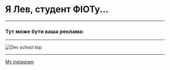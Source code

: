 # Я Лев, студент ФІОТу...

___
### Тут може бути ваша реклама:

___

![Dev school top](file:///C:/Users/Lev/Downloads/devschool.png)

___
[My instagram](https://www.instagram.com/lev.bereza/?next=%2F)
